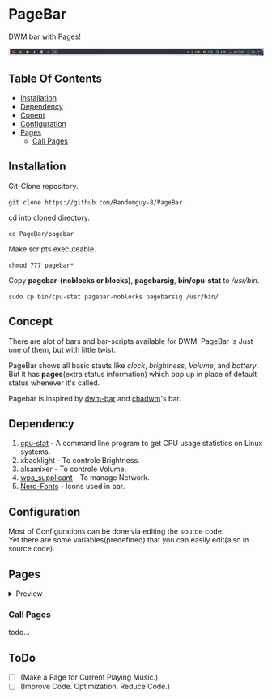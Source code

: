 # PageBar
DWM bar with Pages!

<img src="https://github.com/Randomguy-8/PageBar/blob/main/src/1.png">

## Table Of Contents
- [Installation](#installation)
- [Dependency](#dependency)
- [Conept](#concept)
- [Configuration](#configuration)
- [Pages](#pages)
  - [Call Pages](#call-pages)


## Installation
Git-Clone repository.

`git clone https://github.com/Randomguy-8/PageBar`

cd into cloned directory.

`cd PageBar/pagebar`

Make scripts executeable.

`chmod 777 pagebar*`

Copy **pagebar-(noblocks or blocks)**, **pagebarsig**, **bin/cpu-stat** to */usr/bin*.

`sudo cp bin/cpu-stat pagebar-noblocks pagebarsig /usr/bin/`

## Concept
There are alot of bars and bar-scripts available for DWM. PageBar is Just one of them, but with little twist.

PageBar shows all basic stauts like *clock*, *brightness*, *Volume*, and *battery*. But it has **pages**(extra status information) which pop up in place of default status whenever it's called.

Pagebar is inspired by [dwm-bar](https://github.com/joestandring/dwm-bar) and [chadwm](https://github.com/siduck/chadwm)'s bar.


## Dependency
1) [cpu-stat](https://github.com/vivaladav/cpu-stat)  -  A command line program to get CPU usage statistics on Linux systems.<br>
2) xbacklight  - To controle Brightness.<br>
3) alsamixer - To controle Volume.<br>
4) [wpa_supplicant](https://w1.fi/wpa_supplicant/) - To manage Network.
5) [Nerd-Fonts](https://github.com/ryanoasis/nerd-fonts) - Icons used in bar.

## Configuration
Most of Configurations can be done via editing the source code.<br>
Yet there are some variables(predefined) that you can easily edit(also in source code).

## Pages

<details>
  <summary>Preview</summary>
  <br>
  Default Page(extra-status closed) = [Battery] [Volume] [Brightness] [Stat(cpu*memory)] [Clock]<br>
  <img src="https://github.com/Randomguy-8/PageBar/blob/main/src/1.png">
  
  <br>Default Page(extra-status open) = [Wifi] [Battery] [Volume] [Brightness] [Stat(cpu*memory)] [Clock]<br>
  <img src="https://github.com/Randomguy-8/PageBar/blob/main/src/2.png">
  
  Clock Page = [Week] [Day] [Month] [Year] [Hours] [Minutes] [Seconds] <br>
  <img src="https://github.com/Randomguy-8/PageBar/blob/main/src/3.png">

  Cpu Page = [TotalCpuUsage] [PerCpuUsage] [Clock]<br>
  <img src="https://github.com/Randomguy-8/PageBar/blob/main/src/4.png">

  Memory Page = [UsedMemory]/[TotalMemory] [MemoryInPercentage] [UsedSwap]/[TotalSwap] [SwapInPercentage] [Clock]<br>
  <img src="https://github.com/Randomguy-8/PageBar/blob/main/src/5.png">

  Network Page = [Status] [WifiName] [Clock]<br>
  <img src="https://github.com/Randomguy-8/PageBar/blob/main/src/6.png">

  Battery Page = [CurrentBattery]/[TotalBattery] [BatteryInPercentage] [Status] [BatteryHealth] [Clock]<br>
  <img src="https://github.com/Randomguy-8/PageBar/blob/main/src/7.png">

  Message Page = [Title] [Message]<br>
  <img src="https://github.com/Randomguy-8/PageBar/blob/main/src/8.png">

</details>

### Call Pages
todo...

## ToDo
- [ ] (Make a Page for Current Playing Music.)
- [ ] (Improve Code. Optimization. Reduce Code.)
